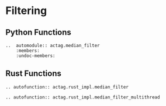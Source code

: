 # Filtering

## Python Functions

```{eval-rst}
..  automodule:: actag.median_filter
    :members:
    :undoc-members:
```

## Rust Functions

```{eval-rst}
.. autofunction:: actag.rust_impl.median_filter
```

```{eval-rst}
.. autofunction:: actag.rust_impl.median_filter_multithread
```
